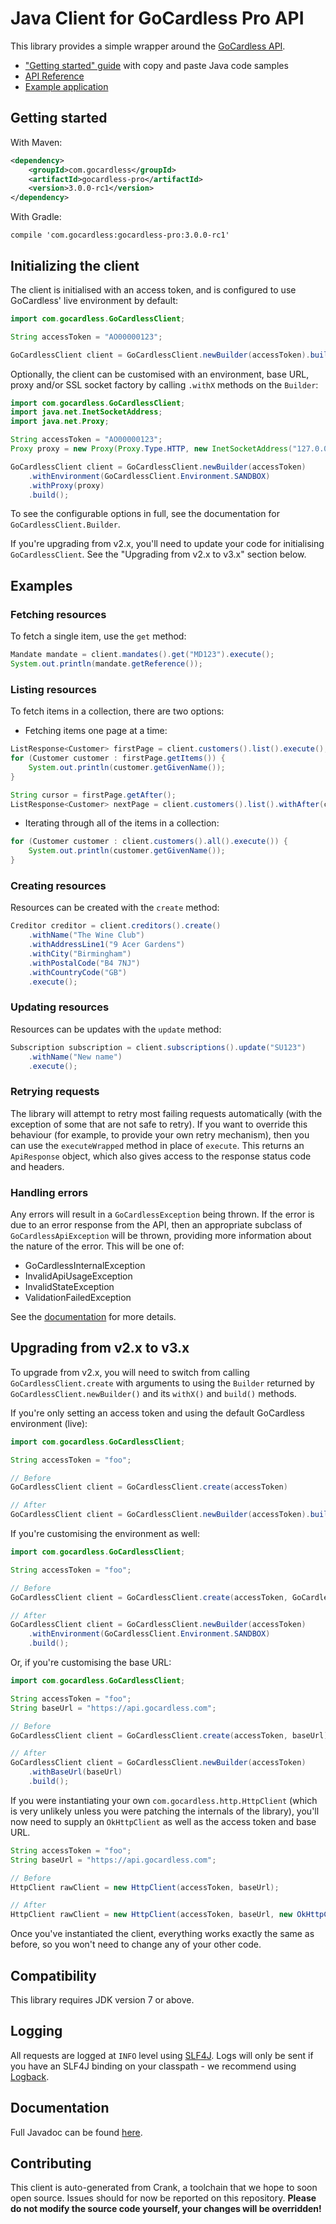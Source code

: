 # Java Client for GoCardless Pro API

This library provides a simple wrapper around the [GoCardless API](http://developer.gocardless.com/api-reference).

- ["Getting started" guide](https://developer.gocardless.com/getting-started/api/introduction/?lang=java) with copy and paste Java code samples
- [API Reference](https://developer.gocardless.com/api-reference/2015-07-06)
- [Example application](https://github.com/gocardless/gocardless-pro-java-example)

## Getting started

With Maven:

```xml
<dependency>
    <groupId>com.gocardless</groupId>
    <artifactId>gocardless-pro</artifactId>
    <version>3.0.0-rc1</version>
</dependency>
```

With Gradle:

```
compile 'com.gocardless:gocardless-pro:3.0.0-rc1'
```

## Initializing the client

The client is initialised with an access token, and is configured to use GoCardless' live environment by default:

```java
import com.gocardless.GoCardlessClient;

String accessToken = "AO00000123";

GoCardlessClient client = GoCardlessClient.newBuilder(accessToken).build();
```

Optionally, the client can be customised with an environment, base URL, proxy and/or SSL socket factory
by calling `.withX` methods on the `Builder`:

```java
import com.gocardless.GoCardlessClient;
import java.net.InetSocketAddress;
import java.net.Proxy;

String accessToken = "AO00000123";
Proxy proxy = new Proxy(Proxy.Type.HTTP, new InetSocketAddress("127.0.0.1", 8080));

GoCardlessClient client = GoCardlessClient.newBuilder(accessToken)
    .withEnvironment(GoCardlessClient.Environment.SANDBOX)
    .withProxy(proxy)
    .build();
```

To see the configurable options in full, see the documentation for `GoCardlessClient.Builder`.

If you're upgrading from v2.x, you'll need to update your code for initialising `GoCardlessClient`. See the
"Upgrading from v2.x to v3.x" section below.

## Examples

### Fetching resources

To fetch a single item, use the `get` method:

```java
Mandate mandate = client.mandates().get("MD123").execute();
System.out.println(mandate.getReference());
```

### Listing resources

To fetch items in a collection, there are two options:

* Fetching items one page at a time:

```java
ListResponse<Customer> firstPage = client.customers().list().execute();
for (Customer customer : firstPage.getItems()) {
    System.out.println(customer.getGivenName());
}

String cursor = firstPage.getAfter();
ListResponse<Customer> nextPage = client.customers().list().withAfter(cursor).execute();
```

* Iterating through all of the items in a collection:

```java
for (Customer customer : client.customers().all().execute()) {
    System.out.println(customer.getGivenName());
}
```

### Creating resources

Resources can be created with the `create` method:

```java
Creditor creditor = client.creditors().create()
    .withName("The Wine Club")
    .withAddressLine1("9 Acer Gardens")
    .withCity("Birmingham")
    .withPostalCode("B4 7NJ")
    .withCountryCode("GB")
    .execute();
```

### Updating resources

Resources can be updates with the `update` method:

```java
Subscription subscription = client.subscriptions().update("SU123")
    .withName("New name")
    .execute();
```

### Retrying requests

The library will attempt to retry most failing requests automatically (with the exception of some that are not safe to retry).  If you want to override this behaviour (for example, to provide your own retry mechanism), then you can use the `executeWrapped` method in place of `execute`.  This returns an `ApiResponse` object, which also gives access to the response status code and headers.

### Handling errors

Any errors will result in a `GoCardlessException` being thrown.  If the error is due to an error response from the API, then an appropriate subclass of `GoCardlessApiException` will be thrown, providing more information about the nature of the error.  This will be one of:

* GoCardlessInternalException
* InvalidApiUsageException
* InvalidStateException
* ValidationFailedException

See the [documentation](http://gocardless.github.io/gocardless-pro-java/com/gocardless/errors/package-summary.html) for more details.

## Upgrading from v2.x to v3.x

To upgrade from v2.x, you will need to switch from calling `GoCardlessClient.create` with arguments to
using the `Builder` returned by `GoCardlessClient.newBuilder()` and its `withX()` and `build()` methods.

If you're only setting an access token and using the default GoCardless environment (live):

```java
import com.gocardless.GoCardlessClient;

String accessToken = "foo";

// Before
GoCardlessClient client = GoCardlessClient.create(accessToken)

// After
GoCardlessClient client = GoCardlessClient.newBuilder(accessToken).build();
```

If you're customising the environment as well:

```java
import com.gocardless.GoCardlessClient;

String accessToken = "foo";

// Before
GoCardlessClient client = GoCardlessClient.create(accessToken, GoCardlessClient.Environment.SANDBOX)

// After
GoCardlessClient client = GoCardlessClient.newBuilder(accessToken)
    .withEnvironment(GoCardlessClient.Environment.SANDBOX)
    .build();
```

Or, if you're customising the base URL:

```java
import com.gocardless.GoCardlessClient;

String accessToken = "foo";
String baseUrl = "https://api.gocardless.com";

// Before
GoCardlessClient client = GoCardlessClient.create(accessToken, baseUrl)

// After
GoCardlessClient client = GoCardlessClient.newBuilder(accessToken)
    .withBaseUrl(baseUrl)
    .build();
```

If you were instantiating your own `com.gocardless.http.HttpClient` (which is very unlikely unless you
were patching the internals of the library), you'll now need to supply an `OkHttpClient` as well as the
access token and base URL.

```java
String accessToken = "foo";
String baseUrl = "https://api.gocardless.com";

// Before
HttpClient rawClient = new HttpClient(accessToken, baseUrl);

// After
HttpClient rawClient = new HttpClient(accessToken, baseUrl, new OkHttpClient());
```

Once you've instantiated the client, everything works exactly the same as before, so you won't need to
change any of your other code.

## Compatibility

This library requires JDK version 7 or above.

## Logging

All requests are logged at `INFO` level using [SLF4J](http://www.slf4j.org/).  Logs will only be sent if you have an SLF4J binding on your classpath - we recommend using [Logback](http://logback.qos.ch/).

## Documentation

Full Javadoc can be found [here](http://gocardless.github.io/gocardless-pro-java/com/gocardless/package-summary.html).

## Contributing

This client is auto-generated from Crank, a toolchain that we hope to soon open source. Issues should for now be reported on this repository.  __Please do not modify the source code yourself, your changes will be overridden!__
